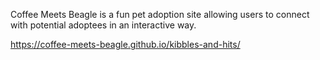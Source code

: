 
Coffee Meets Beagle is a fun pet adoption site allowing users to connect with potential adoptees in an interactive way.

https://coffee-meets-beagle.github.io/kibbles-and-hits/
